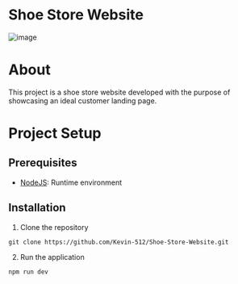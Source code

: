 # Shoe Store Website

![image](https://github.com/user-attachments/assets/0f13df10-cc29-44dc-9c7e-c8ec5f57c18e)

# About
This project is a shoe store website developed with the purpose of showcasing an ideal customer landing page.

# Project Setup
## Prerequisites
* [NodeJS](https://nodejs.org/en): Runtime environment

## Installation
1. Clone the repository
```
git clone https://github.com/Kevin-512/Shoe-Store-Website.git
```
2. Run the application
```
npm run dev
```
